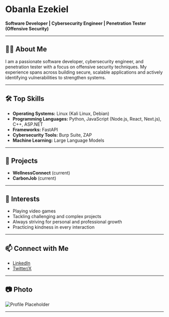 # Obanla Ezekiel

**Software Developer | Cybersecurity Engineer | Penetration Tester (Offensive Security)**

---

## 👨‍💻 About Me

I am a passionate software developer, cybersecurity engineer, and penetration tester with a focus on offensive security techniques. My experience spans across building secure, scalable applications and actively identifying vulnerabilities to strengthen systems.

---

## 🛠️ Top Skills

- **Operating Systems:** Linux (Kali Linux, Debian)
- **Programming Languages:** Python, JavaScript (Node.js, React, Next.js), C++, ASP.NET
- **Frameworks:** FastAPI
- **Cybersecurity Tools:** Burp Suite, ZAP
- **Machine Learning:** Large Language Models

---

## 🚀 Projects

- **WellnessConnect** (current)
- **CarbonJob** (current)
---

## 🌱 Interests

- Playing video games
- Tackling challenging and complex projects
- Always striving for personal and professional growth
- Practicing kindness in every interaction

---

## 📫 Connect with Me

- [LinkedIn](https://www.linkedin.com/in/obanla-ezekiel-0912a626a?utm_source=share&utm_campaign=share_via&utm_content=profile&utm_medium=ios_app)
- [Twitter/X](https://x.com/obanlatemilade?s=21)

---

## 📷 Photo

![Profile Placeholder](https://media.gettyimages.com/id/3230646/photo/headshot-portrait-of-austrian-writer-franz-kafka-as-a-young-man-in-a-jacket-and-tie.jpg?s=612x612&w=0&k=20&c=0futDEpaxm7DS0BHdhDdXdM4YJxS9a6KKIJGc2xg9wo=)

---
